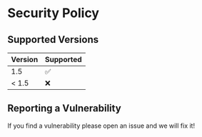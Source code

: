 # Security Policy

## Supported Versions

| Version | Supported          |
| ------- | ------------------ |
| 1.5     | :white_check_mark: |
| < 1.5     | ❌ |

## Reporting a Vulnerability

If you find a vulnerability please open an issue and we will fix it!
